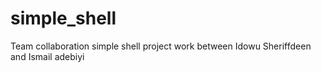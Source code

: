 # simple_shell
Team collaboration simple shell project work between Idowu Sheriffdeen and Ismail adebiyi 

